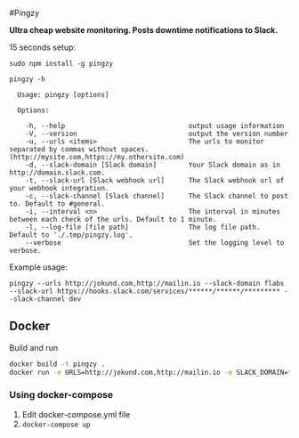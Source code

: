 #Pingzy

__Ultra cheap website monitoring. Posts downtime notifications to Slack.__

15 seconds setup:
```
sudo npm install -g pingzy
```

```
pingzy -h

  Usage: pingzy [options]

  Options:

    -h, --help                               output usage information
    -V, --version                            output the version number
    -u, --urls <items>                       The urls to monitor separated by commas without spaces. (http://mysite.com,https://my.othersite.com)
    -d, --slack-domain [Slack domain]        Your Slack domain as in http://domain.slack.com.
    -t, --slack-url [Slack webhook url]      The Slack webhook url of your webhook integration.
    -c, --slack-channel [Slack channel]      The Slack channel to post to. Default to #general.
    -i, --interval <n>                       The interval in minutes between each check of the urls. Default to 1 minute.
    -l, --log-file [file path]               The log file path. Default to './.tmp/pingzy.log'.
    --verbose                                Set the logging level to verbose.

```

Example usage:
```
pingzy --urls http://jokund.com,http://mailin.io --slack-domain flabs  --slack-url https://hooks.slack.com/services/******/******/********* --slack-channel dev
```

## Docker

Build and run

```bash
docker build -t pingzy .
docker run -e URLS=http://jokund.com,http://mailin.io -e SLACK_DOMAIN=flabs -e SLACK_URL=https://hooks.slack.com/services/******/******/********* -e SLACK_CHANNEL=dev
```

### Using docker-compose

1. Edit docker-compose.yml file
2. `docker-compose up`
